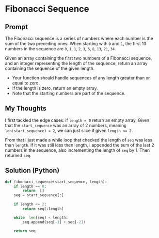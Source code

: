 
# Fibonacci Sequence

## Prompt

The Fibonacci sequence is a series of numbers where each number is the sum of the two preceding ones. When starting with  `0`  and  `1`, the first 10 numbers in the sequence are  `0`,  `1`,  `1`,  `2`,  `3`,  `5`,  `8`,  `13`,  `21`,  `34`.

Given an array containing the first two numbers of a Fibonacci sequence, and an integer representing the length of the sequence, return an array containing the sequence of the given length.

-   Your function should handle sequences of any length greater than or equal to zero.
-   If the length is zero, return an empty array.
-   Note that the starting numbers are part of the sequence.

## My Thoughts
I first tackled the edge cases: if `length = 0` return an empty array. Given that the `start_sequence` was an array of 2 numbers, meaning `len(start_sequence) = 2`, we can just slice if given `length <= 2`.

From that I just made a while loop that checked the length of `seq` was less than `length`. If it was still less then length, I appended the sum of the last 2 numbers in the sequence, also incrementing the length of `seq` by 1. Then returned `seq`.


## Solution (Python)
```python
def fibonacci_sequence(start_sequence, length):
	if length == 0:
		return  []
	seq = start_sequence[:]
	
	if length <= 2:
		return seq[:length]

	while  len(seq) < length:
		seq.append(seq[-1] + seq[-2])
		
	return seq
```
